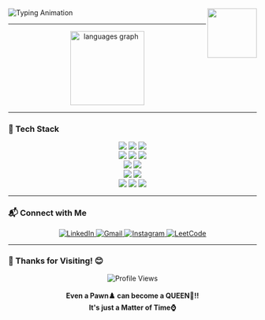 ### <p align="center">
  <img src="https://readme-typing-svg.herokuapp.com?font=Fira+Code&weight=600&duration=2000&pause=1000&color=7AF79A&size=30&width=500&lines=Hey+Hi+%F0%9F%91%8B!+I'm+Neha;I'm+a+Full+Stack+Developer" alt="Typing Animation">
  <img src="https://media.giphy.com/media/v1.Y2lkPTc5MGI3NjExdWhkYzkyNGV0azZyM3pncHByZWR3eHBxdGMwdmh2ajN4ZzJpbTV1eCZlcD12MV9zdGlja2Vyc19zZWFyY2gmY3Q9cw/WFZvB7VIXBgiz3oDXE/giphy.gif" align="right" width="100" />
</p>

---

<div align="center">
  <img src="https://github-readme-stats.vercel.app/api/top-langs?username=Neha-Waddi&locale=en&hide_title=false&layout=compact&card_width=320&langs_count=5&theme=dracula&hide_border=false" height="150" alt="languages graph"  />
</div>

---

### 🚀 Tech Stack

<div align="center">
  <img src="https://img.shields.io/badge/Java-ED8B00?style=for-the-badge&logo=java&logoColor=white" />
  <img src="https://img.shields.io/badge/JavaScript-F7DF1E?style=for-the-badge&logo=javascript&logoColor=black" />
  <img src="https://img.shields.io/badge/Python-3776AB?style=for-the-badge&logo=python&logoColor=white" />
</div>

<div align="center">
  <img src="https://img.shields.io/badge/Next.js-000000?style=for-the-badge&logo=next.js&logoColor=white" />
  <img src="https://img.shields.io/badge/React-61DAFB?style=for-the-badge&logo=react&logoColor=black" />
  <img src="https://img.shields.io/badge/TailwindCSS-38B2AC?style=for-the-badge&logo=tailwind-css&logoColor=white" />
</div>

<div align="center">
  <img src="https://img.shields.io/badge/Node.js-43853D?style=for-the-badge&logo=node.js&logoColor=white" />
  <img src="https://img.shields.io/badge/PHP-777BB4?style=for-the-badge&logo=php&logoColor=white" />
</div>

<div align="center">
  <img src="https://img.shields.io/badge/MongoDB-4EA94B?style=for-the-badge&logo=mongodb&logoColor=white" />
  <img src="https://img.shields.io/badge/MySQL-4479A1?style=for-the-badge&logo=mysql&logoColor=white" />
</div>

<div align="center">
  <img src="https://img.shields.io/badge/VS%20Code-0078D4?style=for-the-badge&logo=visual-studio-code&logoColor=white" />
  <img src="https://img.shields.io/badge/Vercel-000000?style=for-the-badge&logo=vercel&logoColor=white" />
  <img src="https://img.shields.io/badge/GitHub-181717?style=for-the-badge&logo=github&logoColor=white" />
</div>

---

### 📬 Connect with Me

<div align="center">
  <a href="https://www.linkedin.com/in/neha-waddi-a4280625b" target="_blank">
    <img src="https://img.shields.io/badge/LinkedIn-0077B5?style=for-the-badge&logo=linkedin&logoColor=white" alt="LinkedIn"  />
  </a>
  <a href="mailto:nehawaddi@gmail.com" target="_blank">
    <img src="https://img.shields.io/badge/Gmail-D14836?style=for-the-badge&logo=gmail&logoColor=white" alt="Gmail"  />
  </a>
  <a href="https://www.instagram.com/78_69_72_65/" target="_blank">
    <img src="https://img.shields.io/badge/Instagram-E4405F?style=for-the-badge&logo=instagram&logoColor=white" alt="Instagram"  />
  </a>
   <a href="https://leetcode.com/u/Neha_Waddi08/" target="_blank">
    <img src="https://img.shields.io/badge/LeetCode-FFA116?style=for-the-badge&logo=leetcode&logoColor=white" alt="LeetCode" />
  </a>
</div>

---

### 🎯 Thanks for Visiting! 😊

<div align="center">
  <img src="https://komarev.com/ghpvc/?username=Neha-Waddi&color=blue&style=flat-square" alt="Profile Views" />
  <br><br>
  <b>Even a Pawn♟️ can become a QUEEN👑!! <br> It's just a Matter of Time⌚</b>
</div>
